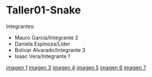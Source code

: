 # Taller01-Snake
 Integrantes:
 - Mauro García/Integrante 2
 - Daniela Espinoza/Líder
 - Bolivar Alvarado/Integrante 3
 - Isaac Vera/Integrante 1


[imagen 1](Imagenes/Imagen1.png)
[imagen 3](Imagenes/Imagen2.png)
[imagen 4](Imagenes/Imagen3.png)
[imagen 5](Imagenes/Imagen4.png)
[imagen 6](Imagenes/Imagen5.png)
[imagen 7](Imagenes/Imagen6.png)